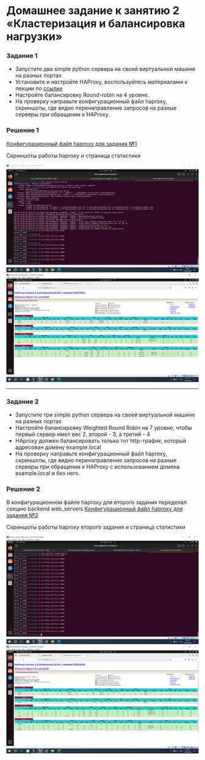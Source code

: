 # Домашнее задание к занятию 2 «Кластеризация и балансировка нагрузки»


### Задание 1
- Запустите два simple python сервера на своей виртуальной машине на разных портах
- Установите и настройте HAProxy, воспользуйтесь материалами к лекции по [ссылке](2/)
- Настройте балансировку Round-robin на 4 уровне.
- На проверку направьте конфигурационный файл haproxy, скриншоты, где видно перенаправление запросов на разные серверы при обращении к HAProxy.

### Решение 1


[Конфигурационный файл haproxy для задания №1](https://github.com/George210890/2.md/blob/main/haproxy1%20(1).cfg)

Скриншоты работы haproxy и страница статистики

![1-1](https://github.com/George210890/2.md/blob/main/1-1.PNG)
![1-2](https://github.com/George210890/2.md/blob/main/1-2.PNG)

------

### Задание 2
- Запустите три simple python сервера на своей виртуальной машине на разных портах
- Настройте балансировку Weighted Round Robin на 7 уровне, чтобы первый сервер имел вес 2, второй - 3, а третий - 4
- HAproxy должен балансировать только тот http-трафик, который адресован домену example.local
- На проверку направьте конфигурационный файл haproxy, скриншоты, где видно перенаправление запросов на разные серверы при обращении к HAProxy c использованием домена example.local и без него.

### Решение 2

В конфигурационном файле haproxy для второго задания переделал секцию backend web_servers
[Конфигурационный файл haproxy для задания №2](https://github.com/George210890/2.md/blob/main/haproxy2%20(1).cfg)

Скриншоты работы haproxy второго задания и страница статистики

![2-1](https://github.com/George210890/2.md/blob/main/2-1.PNG)
![2-2](https://github.com/George210890/2.md/blob/main/2-2.PNG)

